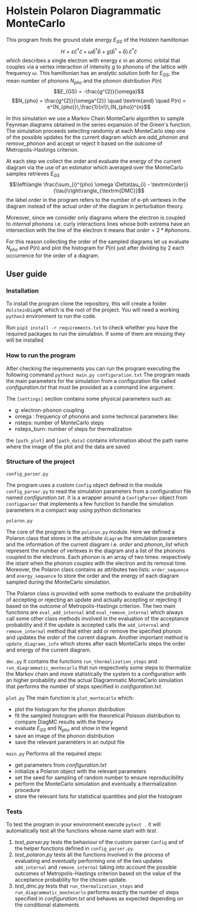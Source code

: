 # Holstein Polaron Diagrammatic MonteCarlo

This program finds the ground state energy $E_{GS}$ of the Holstein hamiltonian
$$H = \varepsilon\hat{c}^{\dag}\hat{c} + \omega\hat{b}^{\dag}\hat{b} + g(\hat{b}^{\dag} + \hat{b})\,\hat{c}^{\dag}\hat{c}$$
which describes a single electron with energy $\varepsilon$ in an atomic orbital  that couples via a vertex interaction of intensity $g$ to phonons of the lattice with frequency $\omega$.
This hamiltonian has an analytic solution both for $E_{GS}$, the mean number of phonons $N_{pho}$ and the phonon distribution $P(n)$
$$E_{GS} = -\frac{g^{2}}{\omega}$$
$$N_{pho} = \frac{g^{2}}{\omega^{2}} \quad \textrm{and} \quad P(n) = e^{N_{pho}}\,\frac{1}{n!}\,(N_{pho})^{n}$$

In this simulation we use a Markov Chain MonteCarlo algorithm to sample Feynman diagrams obtained in the series expansion of the Green's function. The simulation proceeds selecting randomly at each MonteCarlo step one of the possible updates for the current diagram which are _add\_phonon_ and _remove\_phonon_ and accept or reject it based on the outcome of Metropolis-Hastings criterion.

At each step we collect the order and evaluate the energy of the current diagram via the use of an estimator which averaged over the MonteCarlo samples retrieves $E_{GS}$
$$\left\langle \frac{\sum_{i}^{pho} \omega \Delta\tau_{i} - \textrm{order}}{\tau}\right\rangle_{\textrm{DMC}}$$ 
the label _order_ in the program refers to the number of e-ph vertexes in the diagram instead of the actual order of the diagram in perturbation theory. 

Moreover, since we consider only diagrams where the electron is coupled to _internal_ phonons i.e. curly interactions lines whose both extrema have an intersection with the line of the electron it means that $order = 2* \# phonons$.

For this reason collecting the order of the sampled diagrams let us evaluate $N_{pho}$ and $P(n)$ and plot the histogram for $P(n)$ just after dividing by 2 each occurrence for the order of a diagram. 

## User guide

### Installation
To install the program clone the repository, this will create a folder `HolsteinDiagMC` which is the root of the project. You will need a working `python3` environment to run the code.

Run ```pip3 install -r requirements.txt```
to check whether you have the required packages to run the simulation. If some of them are missing they will be installed

### How to run the program
After checking the requirements you can run the program executing the following command
```python3 main.py configuration.txt```
The program reads the main parameters for the simulation from a configuration file called _configuration.txt_ that must be provided as a command line argument.

The `[settings]` section contains some physical parameters such as:
- g: electron-phonon coupling
- omega : frequency of phonons
and some technical parameters like:
- nsteps: number of MonteCarlo steps
- nsteps_burn: number of steps for thermalization

the `[path_plot]` and `[path_data]` contains information about the path name where the image of the plot and the data are saved


### Structure of the project

`config_parser.py`

The program uses a custom `Config` object defined in the module `config_parser.py` to read the simulation parameters from a configuration file named _configuration.txt_. It is a wrapper around a `ConfigParser` object from `configparser` that implements a few function to handle the simulation parameters in a compact way using python dictionaries

`polaron.py`

The core of the program is the `polaron.py` module. Here we defined a Polaron class that stores in the attribute `diagram` the simulation parameters and the information of the current diagram i.e. *order* and *phonon_list* which represent the number of vertexes in the diagram and a list of the phonons coupled to the electrons. Each phonon is an array of two times: respectively the istant when the phonon couples with the electron and its removal time.
Moreover, the Polaron class contains as attributes two lists: `order_sequence` and `energy_sequence` to store the order and the energy of each diagram sampled during the MonteCarlo simulation.

The Polaron class is provided with some methods to evaluate the probability of accepting or rejecting an update and actually accepting or rejecting it based on the outcome of Metropolis-Hastings criterion. The two main functions are `eval_add_internal` and `eval_remove_internal` which always call some other class methods involved in the evaluation of the acceptance probability and if the update is accepted calls the `add_internal` and `remove_internal` method that either add or remove the specified phonon and updates the order of the current diagram. Another important method is `update_diagrams_info` which stores after each MonteCarlo steps the order and energy of the current diagram.

`dmc.py`
It contains the functions `run_thermalization_steps` and `run_diagrammatic_montecarlo` that run respectively some steps to thermalize the Markov chain and move statistically the system to a configuration with an higher probability and the actual Diagrammatic MonteCarlo simulation that performs the number of steps specified in _configuration.txt_.

`plot.py`
The main function is `plot_montecarlo` which:
- plot the histogram for the phonon distribution 
- fit the sampled histogram with the theoretical Poisson distribution to compare DiagMC results with the theory
- evaluate $E_{GS}$ and $N_{pho}$ and show in the legend
- save an image of the phonon distribution
- save the relevant parameters in an output file

`main.py`
Performs all the required steps:
- get parameters from _configuration.txt_
- initialize a Polaron object with the relevant parameters
- set the seed for sampling of random number to ensure reproducibility
- perform the MonteCarlo simulation and eventually a thermalization procedure
- store the relevant lists for statistical quantities and plot the histogram 

### Tests

To test the program in your environment execute
```pytest .```
it will automatically test all the functions whose name start with _test_. 
1. *test_parser.py* tests the behaviour of the custom parser `Config` and of the helper functions defined in `config_parser.py`.
2. *test_polaron.py* tests all the functions involved in the process of evaluating and eventually performing one of the two updates `add_internal` and `remove_internal` taking into account the possible outcomes of Metropolis-Hastings criterion based on the value of the acceptance probability for the chosen update.
3. *test_dmc.py* tests that `run_thermalization_steps` and `run_diagrammatic_montecarlo` performs exactly the number of steps specified in _configuration.txt_ and behaves as expected depending on the conditional statements 
